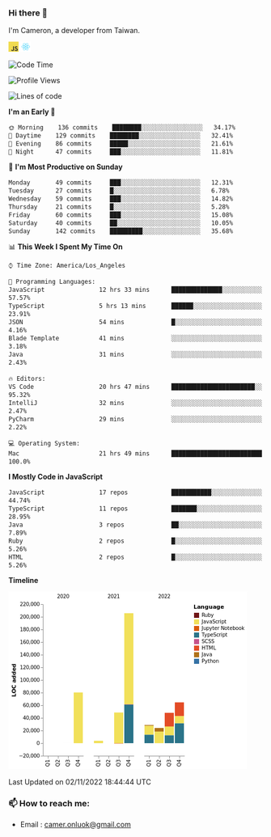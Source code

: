 ### Hi there 👋

I'm Cameron, a developer from Taiwan.


<code><img height="20" src="https://raw.githubusercontent.com/github/explore/80688e429a7d4ef2fca1e82350fe8e3517d3494d/topics/javascript/javascript.png"></code>
<code><img height="20" src="https://raw.githubusercontent.com/github/explore/80688e429a7d4ef2fca1e82350fe8e3517d3494d/topics/react/react.png"></code>



<!--START_SECTION:waka-->
![Code Time](http://img.shields.io/badge/Code%20Time-580%20hrs%2019%20mins-blue)

![Profile Views](http://img.shields.io/badge/Profile%20Views-31-blue)

![Lines of code](https://img.shields.io/badge/From%20Hello%20World%20I%27ve%20Written-504%20Thousand%20lines%20of%20code-blue)

**I'm an Early 🐤** 

```text
🌞 Morning    136 commits    ████████░░░░░░░░░░░░░░░░░   34.17% 
🌆 Daytime    129 commits    ████████░░░░░░░░░░░░░░░░░   32.41% 
🌃 Evening    86 commits     █████░░░░░░░░░░░░░░░░░░░░   21.61% 
🌙 Night      47 commits     ███░░░░░░░░░░░░░░░░░░░░░░   11.81%

```
📅 **I'm Most Productive on Sunday** 

```text
Monday       49 commits     ███░░░░░░░░░░░░░░░░░░░░░░   12.31% 
Tuesday      27 commits     █░░░░░░░░░░░░░░░░░░░░░░░░   6.78% 
Wednesday    59 commits     ███░░░░░░░░░░░░░░░░░░░░░░   14.82% 
Thursday     21 commits     █░░░░░░░░░░░░░░░░░░░░░░░░   5.28% 
Friday       60 commits     ███░░░░░░░░░░░░░░░░░░░░░░   15.08% 
Saturday     40 commits     ██░░░░░░░░░░░░░░░░░░░░░░░   10.05% 
Sunday       142 commits    █████████░░░░░░░░░░░░░░░░   35.68%

```


📊 **This Week I Spent My Time On** 

```text
⌚︎ Time Zone: America/Los_Angeles

💬 Programming Languages: 
JavaScript               12 hrs 33 mins      ██████████████░░░░░░░░░░░   57.57% 
TypeScript               5 hrs 13 mins       ██████░░░░░░░░░░░░░░░░░░░   23.91% 
JSON                     54 mins             █░░░░░░░░░░░░░░░░░░░░░░░░   4.16% 
Blade Template           41 mins             ░░░░░░░░░░░░░░░░░░░░░░░░░   3.18% 
Java                     31 mins             ░░░░░░░░░░░░░░░░░░░░░░░░░   2.43%

🔥 Editors: 
VS Code                  20 hrs 47 mins      ███████████████████████░░   95.32% 
IntelliJ                 32 mins             ░░░░░░░░░░░░░░░░░░░░░░░░░   2.47% 
PyCharm                  29 mins             ░░░░░░░░░░░░░░░░░░░░░░░░░   2.22%

💻 Operating System: 
Mac                      21 hrs 49 mins      █████████████████████████   100.0%

```

**I Mostly Code in JavaScript** 

```text
JavaScript               17 repos            ███████████░░░░░░░░░░░░░░   44.74% 
TypeScript               11 repos            ███████░░░░░░░░░░░░░░░░░░   28.95% 
Java                     3 repos             ██░░░░░░░░░░░░░░░░░░░░░░░   7.89% 
Ruby                     2 repos             █░░░░░░░░░░░░░░░░░░░░░░░░   5.26% 
HTML                     2 repos             █░░░░░░░░░░░░░░░░░░░░░░░░   5.26%

```


**Timeline**

![Chart not found](https://raw.githubusercontent.com/camer0nluo/camer0nluo/main/charts/bar_graph.png) 


 Last Updated on 02/11/2022 18:44:44 UTC
<!--END_SECTION:waka-->

### 📫 How to reach me:
- Email : camer.onluok@gmail.com
